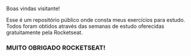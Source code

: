 Boas vindas visitante!

Esse é um repositório público onde consta meus exercícios para estudo.
Todos foram obtidos através das semanas de estudo oferecidas gratuitamente pela Rocketseat.

###  MUITO OBRIGADO ROCKETSEAT!
